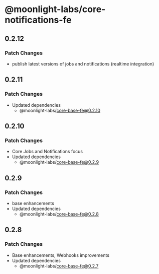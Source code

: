 # @moonlight-labs/core-notifications-fe

## 0.2.12

### Patch Changes

- publish latest versions of jobs and notifications (realtime integration)

## 0.2.11

### Patch Changes

- Updated dependencies
  - @moonlight-labs/core-base-fe@0.2.10

## 0.2.10

### Patch Changes

- Core Jobs and Notifications focus
- Updated dependencies
  - @moonlight-labs/core-base-fe@0.2.9

## 0.2.9

### Patch Changes

- base enhancements
- Updated dependencies
  - @moonlight-labs/core-base-fe@0.2.8

## 0.2.8

### Patch Changes

- Base enhancements, Webhooks improvements
- Updated dependencies
  - @moonlight-labs/core-base-fe@0.2.7

